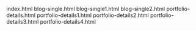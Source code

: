 index.html
blog-single.html
blog-single1.html
blog-single2.html
portfolio-details.html
portfolio-details1.html
portfolio-details2.html
portfolio-details3.html
portfolio-details4.html
